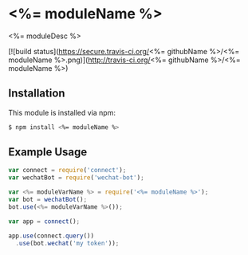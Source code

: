 # <%= moduleName %>

<%= moduleDesc %>

[![build status](https://secure.travis-ci.org/<%= githubName %>/<%= moduleName %>.png)](http://travis-ci.org/<%= githubName %>/<%= moduleName %>)

## Installation

This module is installed via npm:

``` bash
$ npm install <%= moduleName %>
```

## Example Usage

``` javascript
var connect = require('connect');
var wechatBot = require('wechat-bot');

var <%= moduleVarName %> = require('<%= moduleName %>');
var bot = wechatBot();
bot.use(<%= moduleVarName %>());

var app = connect();

app.use(connect.query())
  .use(bot.wechat('my token'));
```
